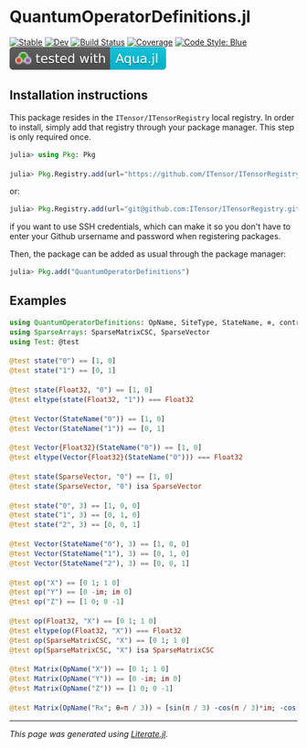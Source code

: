 # QuantumOperatorDefinitions.jl

[![Stable](https://img.shields.io/badge/docs-stable-blue.svg)](https://ITensor.github.io/QuantumOperatorDefinitions.jl/stable/)
[![Dev](https://img.shields.io/badge/docs-dev-blue.svg)](https://ITensor.github.io/QuantumOperatorDefinitions.jl/dev/)
[![Build Status](https://github.com/ITensor/QuantumOperatorDefinitions.jl/actions/workflows/Tests.yml/badge.svg?branch=main)](https://github.com/ITensor/QuantumOperatorDefinitions.jl/actions/workflows/Tests.yml?query=branch%3Amain)
[![Coverage](https://codecov.io/gh/ITensor/QuantumOperatorDefinitions.jl/branch/main/graph/badge.svg)](https://codecov.io/gh/ITensor/QuantumOperatorDefinitions.jl)
[![Code Style: Blue](https://img.shields.io/badge/code%20style-blue-4495d1.svg)](https://github.com/invenia/BlueStyle)
[![Aqua](https://raw.githubusercontent.com/JuliaTesting/Aqua.jl/master/badge.svg)](https://github.com/JuliaTesting/Aqua.jl)

## Installation instructions

This package resides in the `ITensor/ITensorRegistry` local registry.
In order to install, simply add that registry through your package manager.
This step is only required once.
```julia
julia> using Pkg: Pkg

julia> Pkg.Registry.add(url="https://github.com/ITensor/ITensorRegistry")
```
or:
```julia
julia> Pkg.Registry.add(url="git@github.com:ITensor/ITensorRegistry.git")
```
if you want to use SSH credentials, which can make it so you don't have to enter your Github ursername and password when registering packages.

Then, the package can be added as usual through the package manager:

```julia
julia> Pkg.add("QuantumOperatorDefinitions")
```

## Examples

````julia
using QuantumOperatorDefinitions: OpName, SiteType, StateName, ⊗, controlled, op, state
using SparseArrays: SparseMatrixCSC, SparseVector
using Test: @test

@test state("0") == [1, 0]
@test state("1") == [0, 1]

@test state(Float32, "0") == [1, 0]
@test eltype(state(Float32, "1")) === Float32

@test Vector(StateName("0")) == [1, 0]
@test Vector(StateName("1")) == [0, 1]

@test Vector{Float32}(StateName("0")) == [1, 0]
@test eltype(Vector{Float32}(StateName("0"))) === Float32

@test state(SparseVector, "0") == [1, 0]
@test state(SparseVector, "0") isa SparseVector

@test state("0", 3) == [1, 0, 0]
@test state("1", 3) == [0, 1, 0]
@test state("2", 3) == [0, 0, 1]

@test Vector(StateName("0"), 3) == [1, 0, 0]
@test Vector(StateName("1"), 3) == [0, 1, 0]
@test Vector(StateName("2"), 3) == [0, 0, 1]

@test op("X") == [0 1; 1 0]
@test op("Y") == [0 -im; im 0]
@test op("Z") == [1 0; 0 -1]

@test op(Float32, "X") == [0 1; 1 0]
@test eltype(op(Float32, "X")) === Float32
@test op(SparseMatrixCSC, "X") == [0 1; 1 0]
@test op(SparseMatrixCSC, "X") isa SparseMatrixCSC

@test Matrix(OpName("X")) == [0 1; 1 0]
@test Matrix(OpName("Y")) == [0 -im; im 0]
@test Matrix(OpName("Z")) == [1 0; 0 -1]

@test Matrix(OpName("Rx"; θ=π / 3)) ≈ [sin(π / 3) -cos(π / 3)*im; -cos(π / 3)*im sin(π / 3)]
````

---

*This page was generated using [Literate.jl](https://github.com/fredrikekre/Literate.jl).*

